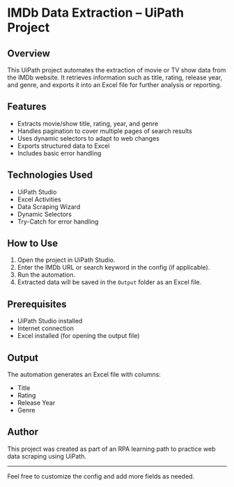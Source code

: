 # IMDb Data Extraction – UiPath Project

## Overview
This UiPath project automates the extraction of movie or TV show data from the IMDb website. It retrieves information such as title, rating, release year, and genre, and exports it into an Excel file for further analysis or reporting.

## Features
- Extracts movie/show title, rating, year, and genre
- Handles pagination to cover multiple pages of search results
- Uses dynamic selectors to adapt to web changes
- Exports structured data to Excel
- Includes basic error handling

## Technologies Used
- UiPath Studio
- Excel Activities
- Data Scraping Wizard
- Dynamic Selectors
- Try-Catch for error handling

## How to Use
1. Open the project in UiPath Studio.
2. Enter the IMDb URL or search keyword in the config (if applicable).
3. Run the automation.
4. Extracted data will be saved in the `Output` folder as an Excel file.

## Prerequisites
- UiPath Studio installed
- Internet connection
- Excel installed (for opening the output file)

## Output
The automation generates an Excel file with columns:
- Title
- Rating
- Release Year
- Genre

## Author
This project was created as part of an RPA learning path to practice web data scraping using UiPath.

---

Feel free to customize the config and add more fields as needed.
